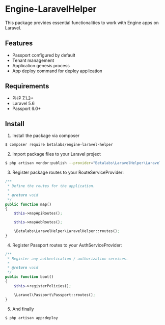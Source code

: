 # Engine-LaravelHelper

This package provides essential functionalities to work with Engine apps on Laravel.

## Features

- Passport configured by default
- Tenant management
- Application genesis process
- App deploy command for deploy application

## Requirements

- PHP 7.1.3+
- Laravel 5.6
- Passport 6.0+

## Install

1) Install the package via composer

```bash
$ composer require betalabs/engine-laravel-helper
```

2) Import package files to your Laravel project
```bash
$ php artisan vendor:publish --provider="Betalabs\LaravelHelper\LaravelHelperServiceProvider"
```

3) Register package routes to your RouteServiceProvider:

```php
/**
 * Define the routes for the application.
 *
 * @return void
 */
public function map()
{
    $this->mapApiRoutes();

    $this->mapWebRoutes();

    \Betalabs\LaravelHelper\LaravelHelper::routes();
}
```

4) Register Passport routes to your AuthServiceProvider:

```php
/**
 * Register any authentication / authorization services.
 *
 * @return void
 */
public function boot()
{
    $this->registerPolicies();

    \Laravel\Passport\Passport::routes();
}
```

5) And finally

```bash
$ php artisan app:deploy
```
